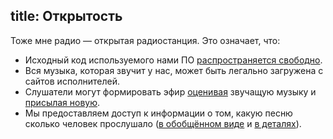 title: Открытость
---
Тоже мне радио — открытая радиостанция.  Это означает, что:

- Исходный код используемого нами ПО [распространяется свободно][soft].
- Вся музыка, которая звучит у нас, может быть легально загружена с сайтов
  исполнителей.
- Слушатели могут формировать эфир [оценивая][jabber] звучащую музыку и
  [присылая новую][feedback].
- Мы предоставляем доступ к информации о том, какую песню сколько человек
  прослушало ([в обобщённом виде][sstat] и [в деталях][lstat]).

[feedback]: /feedback.html
[jabber]: /jabber.html
[lstat]: http://files.tmradio.net/listeners/listeners.csv
[soft]: http://ardj.googlecode.com/
[sstat]: http://files.tmradio.net/listeners/totals.csv
